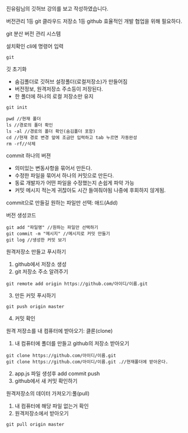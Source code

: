 진유림님의 깃허브 강의를 보고 작성하였습니다.

버전관리 1등 git
클라우드 저장소 1등 github
효율적인 개발 협업을 위해 필요하다.

git 분산 버전 관리 시스템

설치확인
cli에 명령어 입력

```
git
```

깃 초기화

- 숨김폴더로 깃허브 설정폴더(로컬저장소)가 만들어짐
- 버전정보, 원격저장소 주소등이 저장된다.
- 한 폴더에 하나의 로컬 저장소만 유지

```
git init
```

```
pwd //현재 폴더
ls //경로의 폴더 확인
ls -al //경로의 폴더 확인(숨김폴더 포함)
cd //현재 경로 변경 앞에 조금만 입력하고 tab 누르면 자동완성
rm -rf//삭제
```

commit
하나의 버젼

- 의미있는 변동사항을 묶어서 만든다.
- 수정한 파일을 묶어서 하나의 커밋으로 만든다.
- 동료 개발자가 어떤 파일을 수정했는지 손쉽게 파악 가능
- 커밋 메시지 적는게 귀찮아도 시간 들여줘야됨 나중에 후회하지 않게됨.

commit으로 만들길 원하는 파일만 선택: 애드(Add)

버전 생성코드

```
git add "파일명" //원하는 파일만 선택하기
git commit -m "메시지" //메시지로 커밋 만들기
git log //생성한 커밋 보기
```

원격저장소 만들고 푸시하기

1. github에서 저장소 생성
2. git 저장소 주소 알려주기

```
git remote add origin https://github.com/아이디/이름.git
```

3. 만든 커밋 푸시하기

```
git push origin master
```

4. 커밋 확인

원격 저장소를 내 컴퓨터에 받아오기: 클론(clone)

1. 내 컴퓨터에 폴더를 만들고 github의 저장소 받아오기

```
git clone https://github.com/아이디/이름.git
git clone https://github.com/아이디/이름.git .//현재폴더에 받아온다.
```

2. app.js 파일 생성후 add commit push
3. github에서 새 커밋 확인하기

원격저장소의 데이터 가져오기:풀(pull)

1. 내 컴퓨터에 해당 파일 없는거 확인
2. 원격저장소에서 받아오기

```
git pull origin master
```
